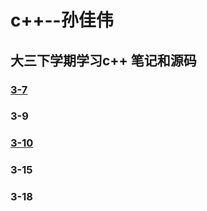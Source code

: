 # c++--孙佳伟
## 大三下学期学习c++ 笔记和源码
### [3-7](https://github.com/sinary-sys/c-study/tree/master/code/3-7)
### 3-9

### [3-10](https://github.com/sinary-sys/c-study/tree/master/code/3-10)
### 3-15

### 3-18
